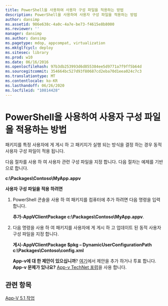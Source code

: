 ```yaml
---
title: PowerShell을 사용하여 사용자 구성 파일을 적용하는 방법
description: PowerShell을 사용하여 사용자 구성 파일을 적용하는 방법
author: dansimp
ms.assetid: 986e638c-4a0c-4a7e-be73-f4615e8b8000
ms.reviewer: ''
manager: dansimp
ms.author: dansimp
ms.pagetype: mdop, appcompat, virtualization
ms.mktglfcycl: deploy
ms.sitesec: library
ms.prod: w10
ms.date: 06/16/2016
ms.openlocfilehash: 97b3db253993d6d855384ee5d9771a7f9ff5b64d
ms.sourcegitcommit: 354664bc527d93f80687cd2eba70d1eea024c7c3
ms.translationtype: MT
ms.contentlocale: ko-KR
ms.lasthandoff: 06/26/2020
ms.locfileid: "10814428"
---
```

# PowerShell을 사용하여 사용자 구성 파일을 적용하는 방법


패키지를 특정 사용자에 게 게시 하 고 패키지가 실행 되는 방식을 결정 하는 경우 동적 사용자 구성 파일이 적용 됩니다.

다음 절차를 사용 하 여 사용자 관련 구성 파일을 지정 합니다. 다음 절차는 예제를 기반으로 합니다.

**c:\\Packages\\Contoso\\MyApp.appv**

**사용자 구성 파일을 적용 하려면**

1.  PowerShell 콘솔을 사용 하 여 패키지를 컴퓨터에 추가 하려면 다음 명령을 입력 합니다.

    **추가-AppVClientPackage c:\\Packages\\Contoso\\MyApp.appv**.

2.  다음 명령을 사용 하 여 패키지를 사용자에 게 게시 하 고 업데이트 된 동적 사용자 구성 파일을 지정 합니다.

    **게시-AppVClientPackage $pkg – DynamicUserConfigurationPath c:\\Packages\\Contoso\\config.xml**

    **App-v에 대 한 제안이 있으십니까**? [여기](http://appv.uservoice.com/forums/280448-microsoft-application-virtualization)에서 제안을 추가 하거나 투표 합니다. **App-v 문제가 있나요?** [App-v TechNet 포럼](https://social.technet.microsoft.com/Forums/home?forum=mdopappv)을 사용 합니다.

## 관련 항목


[App-V 5.1 작업](operations-for-app-v-51.md)

 

 





